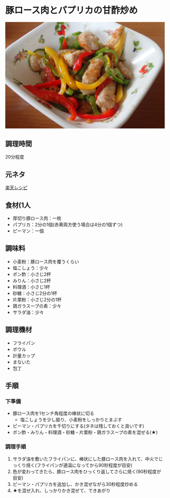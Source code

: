 # 豚ロース肉とパプリカの甘酢炒め

![調理写真](豚ロース肉とパプリカの甘酢炒め.jpg)

## 調理時間

20分程度

## 元ネタ

[楽天レシピ](https://recipe.rakuten.co.jp/recipe/1330007966/)

## 食材(1人

* 厚切り豚ロース肉：一枚
* パプリカ：2分の1個(赤黄両方使う場合は4分の1個ずつ)
* ピーマン：一個

## 調味料

* 小麦粉：豚ロース肉を覆うくらい
* 塩こしょう：少々
* ポン酢：小さじ2杯
* みりん：小さじ2杯
* 料理酒：小さじ1杯
* 砂糖：小さじ2分の1杯
* 片栗粉：小さじ2分の1杯
* 鶏ガラスープの素：少々
* サラダ油：少々

## 調理機材

* フライパン
* ボウル
* 計量カップ
* まないた
* 包丁

## 手順

### 下準備

* 豚ロース肉を1センチ角程度の棒状に切る
  * 塩こしょうを少し振り、小麦粉をしっかりとまぶす
* ピーマン・パプリカを千切りにする(タネは残しておくと良いです)
* ポン酢・みりん・料理酒・砂糖・片栗粉・鶏ガラスープの素を混ぜる(★)

### 調理手順

1. サラダ油を敷いたフライパンに、棒状にした豚ロース肉を入れて、中火でじっくり焼く(フライパンが適温になってから90秒程度が目安)
1. 色が変わってきたら、豚ロース肉をひっくり返してさらに焼く(90秒程度が目安)
1. ピーマン・パプリカを追加し、かき混ぜながら30秒程度炒める
1. ★を混ぜ入れ、しっかりかき混ぜて、できあがり
